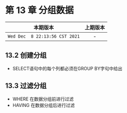 # 第 13 章 分组数据

|本期版本| 上期版本
|:---:|:---:
`Wed Dec  8 22:13:56 CST 2021` | -

## 13.2 创建分组

* SELECT语句中的每个列都必须在GROUP BY字句中给出

## 13.3 过滤分组

* WHERE 在数据分组前进行过滤
* HAVING 在数据分组后进行过滤 

